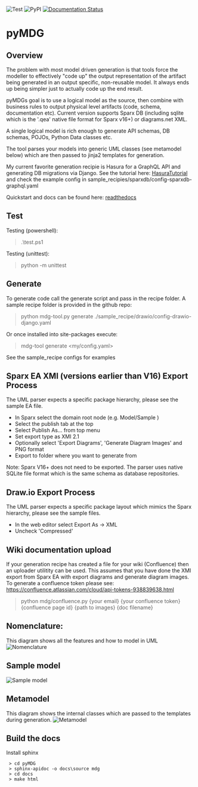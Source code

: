 ![Test](https://github.com/Semprini/pyMDG/workflows/Test/badge.svg) ![PyPI](https://github.com/Semprini/pyMDG/workflows/PyPI/badge.svg) [![Documentation Status](https://readthedocs.org/projects/pymdg/badge/?version=latest)](https://pymdg.readthedocs.io/en/latest/?badge=latest)
# pyMDG

## Overview
The problem with most model driven generation is that tools force the modeller to effectively "code up" the output representation of the artifact being generated in an output specific, non-reusable model. It always ends up being simpler just to actually code up the end result.

pyMDGs goal is to use a logical model as the source, then combine with business rules to output physical level artifacts (code, schema, documentation etc). Current version supports Sparx DB (including sqlite which is the '.qea' native file format for Sparx v16+) or diagrams.net XML.

A single logical model is rich enough to generate API schemas, DB schemas, POJOs, Python Data classes etc.

The tool parses your models into generic UML classes (see metamodel below) which are then passed to jinja2 templates for generation.

My current favorite generation recipie is Hasura for a GraphQL API and generating DB migrations via Django. See the tutorial here: [HasuraTutorial](https://pymdg.readthedocs.io/en/latest/tutorial-hasura.html) and check the example config in sample_recipies/sparxdb/config-sparxdb-graphql.yaml

Quickstart and docs can be found here: [readthedocs](https://pymdg.readthedocs.io/en/latest/index.html)

## Test
Testing (powershell):
 > .\test.ps1

Testing (unittest):
 > python -m unittest

## Generate
To generate code call the generate script and pass in the recipe folder. A sample recipe folder is provided in the github repo:
 > python mdg-tool.py generate ./sample_recipe/drawio/config-drawio-django.yaml

Or once installed into site-packages execute:
 > mdg-tool generate <my/config.yaml>

See the sample_recipe configs for examples

## Sparx EA XMI (versions earlier than V16) Export Process
The UML parser expects a specific package hierarchy, please see the sample EA file.
- In Sparx select the domain root node  (e.g. Model/Sample )
- Select the publish tab at the top
- Select Publish As... from top menu
- Set export type as XMI 2.1
- Optionally select 'Export Diagrams', 'Generate Diagram Images' and PNG format
- Export to folder where you want to generate from


Note: Sparx V16+ does not need to be exported. The parser uses native SQLite file format which is the same schema as database repositories.

## Draw.io Export Process
The UML parser expects a specific package layout which mimics the Sparx hierarchy, please see the sample files.
- In the web editor select Export As -> XML
- Uncheck 'Compressed'

## Wiki documentation upload
If your generation recipe has created a file for your wiki (Confluence) then an uploader utilitity can be used. This assumes that you have done the XMI export from Sparx EA with export diagrams and generate diagram images. 
To generate a confluence token please see: https://confluence.atlassian.com/cloud/api-tokens-938839638.html
> python mdg/confluence.py {your email} {your confluence token} {confluence page id} {path to images} {doc filename}

## Nomenclature:
This diagram shows all the features and how to model in UML
![Nomenclature](https://github.com/Semprini/pyMDG/raw/master/sample_recipes/images/EAID_9100ADB5_EFF8_4ded_BA61_E8564C8134AC.png)

## Sample model
![Sample model](https://github.com/Semprini/pyMDG/raw/master/sample_recipes/images/EAID_96AC850E_2FD0_4e6c_B00E_C030EDA89F42.png)

## Metamodel
This diagram shows the internal classes which are passed to the templates during generation.
![Metamodel](https://github.com/Semprini/pyMDG/raw/master/sample_recipes/images/EAID_B080F856_9EFB_46f2_8D69_1C79956D714A.png)

## Build the docs
Install sphinx
```
 > cd pyMDG
 > sphinx-apidoc -o docs\source mdg
 > cd docs
 > make html
```
